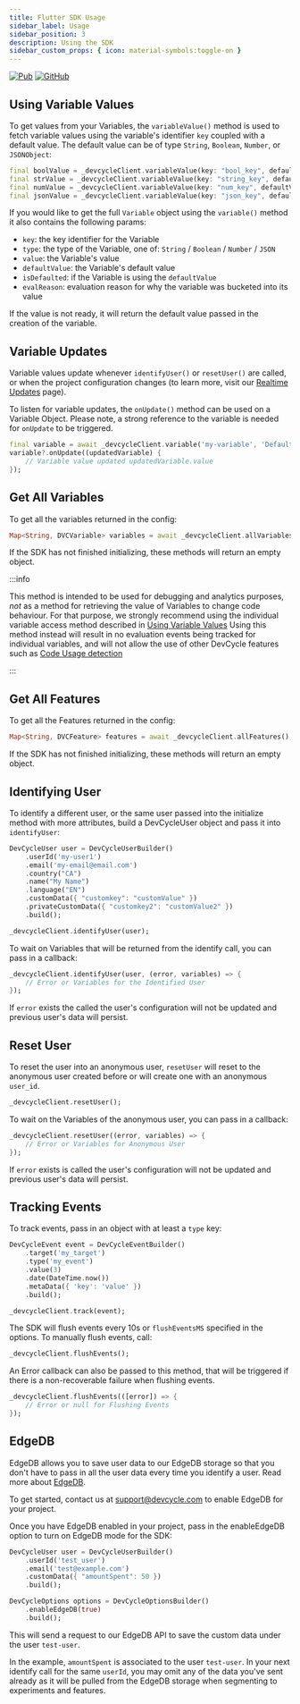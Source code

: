 ```yaml
---
title: Flutter SDK Usage
sidebar_label: Usage
sidebar_position: 3
description: Using the SDK
sidebar_custom_props: { icon: material-symbols:toggle-on }
---
```


[![Pub](https://img.shields.io/pub/v/devcycle_flutter_client_sdk)](https://img.shields.io/pub/v/devcycle_flutter_client_sdk)
[![GitHub](https://img.shields.io/github/stars/devcyclehq/flutter-client-sdk.svg?style=social&label=Star&maxAge=2592000)](https://github.com/devcyclehq/flutter-client-sdk)

## Using Variable Values

To get values from your Variables, the `variableValue()` method is used to fetch variable values using
the variable's identifier `key` coupled with a default value. The default value can be of type
`String`, `Boolean`, `Number`, or `JSONObject`:

```dart
final boolValue = _devcycleClient.variableValue(key: "bool_key", defaultValue: false);
final strValue = _devcycleClient.variableValue(key: "string_key", defaultValue: "default");
final numValue = _devcycleClient.variableValue(key: "num_key", defaultValue: 4);
final jsonValue = _devcycleClient.variableValue(key: "json_key", defaultValue: { "key": "value" });
```

If you would like to get the full `Variable` object using the `variable()` method it also contains the following params:

- `key`: the key identifier for the Variable
- `type`: the type of the Variable, one of: `String` / `Boolean` / `Number` / `JSON`
- `value`: the Variable's value
- `defaultValue`: the Variable's default value
- `isDefaulted`: if the Variable is using the `defaultValue`
- `evalReason`: evaluation reason for why the variable was bucketed into its value

If the value is not ready, it will return the default value passed in the creation of the variable.

## Variable Updates

Variable values update whenever `identifyUser()` or `resetUser()` are called,
or when the project configuration changes (to learn more, visit our [Realtime Updates](/sdk/features#realtime-updates) page).

To listen for variable updates, the `onUpdate()` method can be used on a Variable Object.
Please note, a strong reference to the variable is needed for `onUpdate` to be triggered.

```dart
final variable = await _devcycleClient.variable('my-variable', 'Default Value');
variable?.onUpdate((updatedVariable) {
    // Variable value updated updatedVariable.value
});
```

## Get All Variables

To get all the variables returned in the config:

```dart
Map<String, DVCVariable> variables = await _devcycleClient.allVariables();
```

If the SDK has not finished initializing, these methods will return an empty object.

:::info

This method is intended to be used for debugging and analytics purposes, *not* as a method for retrieving the value of Variables to change code behaviour.
For that purpose, we strongly recommend using the individual variable access method described in [Using Variable Values](#using-variable-values)
Using this method instead will result in no evaluation events being tracked for individual variables, and will not allow the use
of other DevCycle features such as [Code Usage detection](/integrations/github/feature-usage-action)

:::

## Get All Features

To get all the Features returned in the config:

```dart
Map<String, DVCFeature> features = await _devcycleClient.allFeatures();
```

If the SDK has not finished initializing, these methods will return an empty object.

## Identifying User

To identify a different user, or the same user passed into the initialize method with more attributes,
build a DevCycleUser object and pass it into `identifyUser`:

```dart
DevCycleUser user = DevCycleUserBuilder()
    .userId('my-user1')
    .email('my-email@email.com')
    .country("CA")
    .name("My Name")
    .language("EN")
    .customData({ "customkey": "customValue" })
    .privateCustomData({ "customkey2": "customValue2" })
    .build();

_devcycleClient.identifyUser(user);
```

To wait on Variables that will be returned from the identify call, you can pass in a callback:

```dart
_devcycleClient.identifyUser(user, (error, variables) => {
    // Error or Variables for the Identified User
});
```

If `error` exists the called the user's configuration will not be updated and previous user's data will persist.

## Reset User

To reset the user into an anonymous user, `resetUser` will reset to the anonymous user created before
or will create one with an anonymous `user_id`.

```dart
_devcycleClient.resetUser();
```

To wait on the Variables of the anonymous user, you can pass in a callback:

```dart
_devcycleClient.resetUser((error, variables) => {
    // Error or Variables for Anonymous User
});
```

If `error` exists is called the user's configuration will not be updated and previous user's data will persist.

## Tracking Events

To track events, pass in an object with at least a `type` key:

```dart
DevCycleEvent event = DevCycleEventBuilder()
    .target('my_target')
    .type('my_event')
    .value(3)
    .date(DateTime.now())
    .metaData({ 'key': 'value' })
    .build();

_devcycleClient.track(event);
```

The SDK will flush events every 10s or `flushEventsMS` specified in the options. To manually flush events, call:

```dart
_devcycleClient.flushEvents();
```

An Error callback can also be passed to this method, that will be triggered if there is a non-recoverable failure when flushing events.

```dart
_devcycleClient.flushEvents(([error]) => {
    // Error or null for Flushing Events
});
```

## EdgeDB

EdgeDB allows you to save user data to our EdgeDB storage so that you don't have to pass in all the user data every time you identify a user.
Read more about [EdgeDB](/extras/edgedb).

To get started, contact us at support@devcycle.com to enable EdgeDB for your project.

Once you have EdgeDB enabled in your project, pass in the enableEdgeDB option to turn on EdgeDB mode for the SDK:

```dart
DevCycleUser user = DevCycleUserBuilder()
    .userId('test_user')
    .email('test@example.com')
    .customData({ "amountSpent": 50 })
    .build();

DevCycleOptions options = DevCycleOptionsBuilder()
    .enableEdgeDB(true)
    .build();
```

This will send a request to our EdgeDB API to save the custom data under the user `test-user`.

In the example, `amountSpent` is associated to the user `test-user`. In your next identify call for the same `userId`,
you may omit any of the data you've sent already as it will be pulled from the EdgeDB storage when segmenting to experiments and features.
